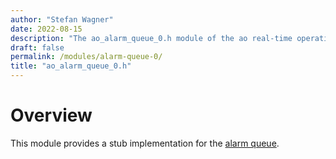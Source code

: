 ```yaml
---
author: "Stefan Wagner"
date: 2022-08-15
description: "The ao_alarm_queue_0.h module of the ao real-time operating system."
draft: false
permalink: /modules/alarm-queue-0/
title: "ao_alarm_queue_0.h"
---
```


# Overview

This module provides a stub implementation for the [alarm queue](../alarm-queue.md).
